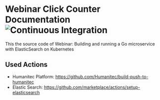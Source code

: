 # Webinar Click Counter Documentation ![Continuous Integration](https://github.com/Humanitec/go-microservice-webinar/workflows/Continuous%20Integration/badge.svg)

This the source code of Webinar: Building and running a Go microservice with ElasticSearch on Kubernetes

## Used Actions

* Humanitec Platform: https://github.com/Humanitec/build-push-to-humanitec
* Elastic Search: https://github.com/marketplace/actions/setup-elasticsearch
